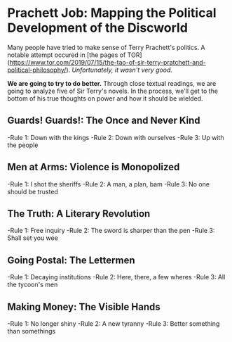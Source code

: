 # Prachett Job: Mapping the Political Development of the Discworld

Many people have tried to make sense of Terry Prachett's politics. A notable attempt occured in [the pages of TOR] (https://www.tor.com/2019/07/15/the-tao-of-sir-terry-pratchett-and-political-philosophy/). *Unfortunately, it wasn't very good.*

**We are going to try to do better.** Through close textual readings, we are going to analyze five of Sir Terry's novels. In the process, we'll get to the bottom of his true thoughts on power and how it should be wielded.

## Guards! Guards!: The Once and Never Kind 

-Rule 1: Down with the kings
-Rule 2: Down with ourselves
-Rule 3: Up with the people 

## Men at Arms: Violence is Monopolized 

-Rule 1: I shot the sheriffs
-Rule 2: A man, a plan, bam
-Rule 3: No one should be trusted 

## The Truth: A Literary Revolution

-Rule 1: Free inquiry
-Rule 2: The sword is sharper than the pen
-Rule 3: Shall set you wee

## Going Postal: The Lettermen 

-Rule 1: Decaying institutions
-Rule 2: Here, there, a few wheres
-Rule 3: All the tycoon's men

## Making Money: The Visible Hands

-Rule 1: No longer shiny
-Rule 2: A new tyranny
-Rule 3: Better something than somethings